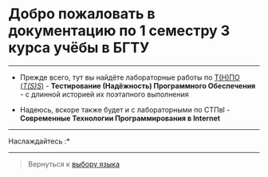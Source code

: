 # Добро пожаловать в документацию по 1 семестру 3 курса учёбы в БГТУ #

---

- Прежде всего, тут вы найдёте лабораторные работы по [Т(Н)ПО (*T(S)S*)](https://github.com/Apchibudzdravij/HereWeAre-3k1s/blob/main/docs/ru/tss.md) - **Тестирование (Надёжность) Программного Обеспечения** - с длинной историей их поэтапного выполнения

- Надеюсь, вскоре также будет и с лабораторными по СТПвI - **Современные Технологии Программирования в Internet**



---

Наслаждайтесь :*

---

> Вернуться к [выбору языка](https://github.com/Apchibudzdravij/HereWeAre-3k1s/blob/main/docs/index.md)
